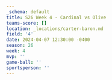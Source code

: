 ```yaml
---
_schema: default
title: S26 Week 4 - Cardinal vs Olive
teams-score: []
location: _locations/carter-baron.md
field: '4'
date: 2024-04-07 12:30:00 -0400
season: 26
week: 4
mvp: ''
game-ball: ''
sportsperson: ''
---
```

